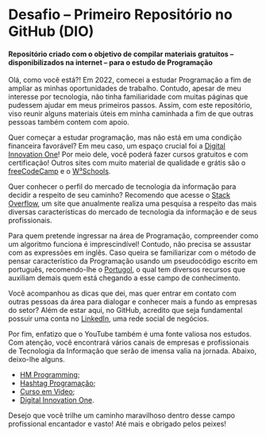 # Desafio – Primeiro Repositório no GitHub (DIO)

#### Repositório criado com o objetivo de compilar materiais gratuitos – disponibilizados na internet – para o estudo de Programação



Olá, como você está?! Em 2022, comecei a estudar Programação a fim de ampliar as minhas oportunidades de trabalho. Contudo, apesar de meu interesse por tecnologia, não tinha familiaridade com muitas páginas que pudessem ajudar em meus primeiros passos. Assim, com este repositório, viso reunir alguns materiais úteis em minha caminhada a fim de que outras pessoas também contem com apoio.



Quer começar a estudar programação, mas não está em uma condição financeira favorável? Em meu caso, um espaço crucial foi a [Digital Innovation One](https://www.dio.me/)!  Por meio dele, você poderá fazer cursos gratuitos e com certificação! Outros sites com muito material de qualidade e grátis são o [freeCodeCamp](https://www.freecodecamp.org/) e o [W³Schools](https://www.w3schools.com/).



Quer conhecer o perfil do mercado de tecnologia da informação para decidir a respeito de seu caminho? Recomendo que acesse o [Stack Overflow](https://insights.stackoverflow.com/survey/2021#overview), um site que anualmente realiza uma pesquisa a respeito das mais diversas características do mercado de tecnologia da informação e de seus profissionais.



Para quem pretende ingressar na área de Programação, compreender como um algoritmo funciona é imprescindível! Contudo, não precisa se assustar com as expressões em inglês. Caso queira se familiarizar com o método de pensar característico da Programação usando um pseudocódigo escrito em português, recomendo-lhe o [Portugol](http://lite.acad.univali.br/portugol/), o qual tem diversos recursos que auxiliam demais quem está chegando a esse campo de conhecimento.



Você acompanhou as dicas que dei, mas quer entrar em contato com outras pessoas da área para dialogar e conhecer mais a fundo as empresas do setor? Além de estar aqui, no GitHub, acredito que seja fundamental possuir uma conta no [LinkedIn](https://www.linkedin.com/home), uma rede social de negócios.



Por fim, enfatizo que o YouTube também é uma fonte valiosa nos estudos. Com atenção, você encontrará vários canais de empresas e profissionais de Tecnologia da Informação que serão de imensa valia na jornada. Abaixo, deixo-lhe alguns.



- [HM Programming](https://www.youtube.com/c/HMProgramming/videos);
- [Hashtag Programação](https://www.youtube.com/c/HashtagPrograma%C3%A7%C3%A3o/videos);
- [Curso em Vídeo](https://www.youtube.com/c/CursoemV%C3%ADdeo);
- [Digital Innovation One](https://www.youtube.com/c/DigitalInnovationOne).



Desejo que você trilhe um caminho maravilhoso dentro desse campo profissional encantador e vasto! Até mais e obrigado pelos peixes!
